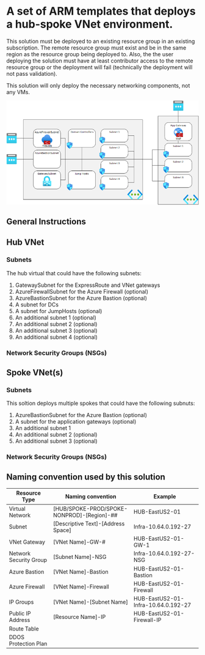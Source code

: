 # A set of ARM templates that deploys a hub-spoke VNet environment.

This solution must be deployed to an existing resource group in an existing subscription.  The remote resource group must exist and be in the same region as the resource group being deployed to.  Also, the the user deploying the solution must have at least contributor access to the remote resource group or the deployment will fail (technically the deployment will not pass validation).

This solution will only deploy the necessary networking components, not any VMs.

![VNet Diagram](/ReadmeFiles/Diagram.png)

## General Instructions



## Hub VNet

### Subnets

The hub virtual that could have the following subnets:
<ol>
<li>GatewaySubnet for the ExpressRoute and VNet gateways</li>
<li>AzureFirewallSubnet for the Azure Firewall (optional)</li>
<li>AzureBastionSubnet for the Azure Bastion (optional)</li>
<li>A subnet for DCs</li>
<li>A subnet for JumpHosts (optional)</li>
<li>An additional subnet 1 (optional)</li>
<li>An additional subnet 2 (optional)</li>
<li>An additional subnet 3 (optional)</li>
<li>An additional subnet 4 (optional)</li>
</ol>

### Network Security Groups (NSGs)

## Spoke VNet(s)

### Subnets

This soltion deploys multiple spokes that could have the following subnuts:

<ol>
<li>AzureBastionSubnet for the Azure Bastion (optional)</li>
<li>A subnet for the application gateways (optional)</li>
<li>An additional subnet 1</li>
<li>An additional subnet 2 (optional)</li>
<li>An additional subnet 3 (optional)</li>
</ol>

### Network Security Groups (NSGs)

## Naming convention used by this solution

| Resource Type | Naming convention | Example |
| --------------| ----------------- | ------- |
| Virtual Network |[HUB/SPOKE-PROD/SPOKE-NONPROD]-[Region]-## | HUB-EastUS2-01 |
| Subnet | [Descriptive Text]-[Address Space] | Infra-10.64.0.192-27 |
| VNet Gateway | [VNet Name]-GW-# | HUB-EastUS2-01-GW-1 |
| Network Security Group | [Subnet Name]-NSG | Infra-10.64.0.192-27-NSG |
| Azure Bastion | [VNet Name]-Bastion | HUB-EastUS2-01-Bastion |
| Azure Firewall | [VNet Name]-Firewall | HUB-EastUS2-01-Firewall |
| IP Groups | [VNet Name]-[Subnet Name] | HUB-EastUS2-01-Infra-10.64.0.192-27 |
| Public IP Address | [Resource Name]-IP | HUB-EastUS2-01-Firewall-IP |
| Route Table |  |  |
| DDOS Protection Plan |  |  |
